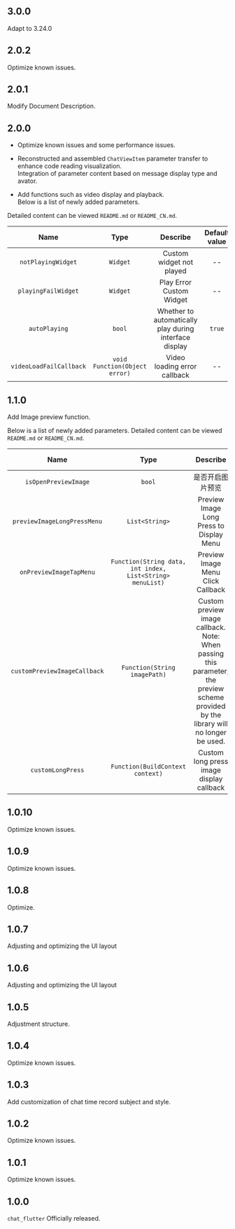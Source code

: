 ## 3.0.0

Adapt to 3.24.0

## 2.0.2

Optimize known issues.

## 2.0.1

Modify Document Description.

## 2.0.0

- Optimize known issues and some performance issues.

- Reconstructed and assembled `ChatViewItem` parameter transfer to enhance code reading visualization. <br />
  Integration of parameter content based on message display type and avator.

- Add functions such as video display and playback. <br />
  Below is a list of newly added parameters. <br />

Detailed content can be viewed `README.md` or `README_CN.md`.

|          Name           |             Type              |                        Describe                        | Default value |
| :---------------------: | :---------------------------: | :----------------------------------------------------: | :-----------: |
|   `notPlayingWidget`    |           `Widget`            |                Custom widget not played                |      --       |
|   `playingFailWidget`   |           `Widget`            |                Play Error Custom Widget                |      --       |
|      `autoPlaying`      |            `bool`             | Whether to automatically play during interface display |    `true`     |
| `videoLoadFailCallback` | `void Function(Object error)` |              Video loading error callback              |      --       |

## 1.1.0

Add Image preview function.

Below is a list of newly added parameters.
Detailed content can be viewed `README.md` or `README_CN.md`.

|             Name             |                           Type                            |                                                               Describe                                                               | Default value |
| :--------------------------: | :-------------------------------------------------------: | :----------------------------------------------------------------------------------------------------------------------------------: | :-----------: |
|     `isOpenPreviewImage`     |                          `bool`                           |                                                           是否开启图片预览                                                           |    `false`    |
| `previewImageLongPressMenu`  |                      `List<String>`                       |                                               Preview Image Long Press to Display Menu                                               |      --       |
|   `onPreviewImageTapMenu`    | `Function(String data, int index, List<String> menuList)` |                                                  Preview Image Menu Click Callback                                                   |      --       |
| `customPreviewImageCallback` |               `Function(String imagePath)`                | Custom preview image callback. Note: When passing this parameter, the preview scheme provided by the library will no longer be used. |      --       |
|      `customLongPress`       |             `Function(BuildContext context)`              |                                               Custom long press image display callback                                               |      --       |

## 1.0.10

Optimize known issues.

## 1.0.9

Optimize known issues.

## 1.0.8

Optimize.

## 1.0.7

Adjusting and optimizing the UI layout

## 1.0.6

Adjusting and optimizing the UI layout

## 1.0.5

Adjustment structure.

## 1.0.4

Optimize known issues.

## 1.0.3

Add customization of chat time record subject and style.

## 1.0.2

Optimize known issues.

## 1.0.1

Optimize known issues.

## 1.0.0

`chat_flutter` Officially released.

